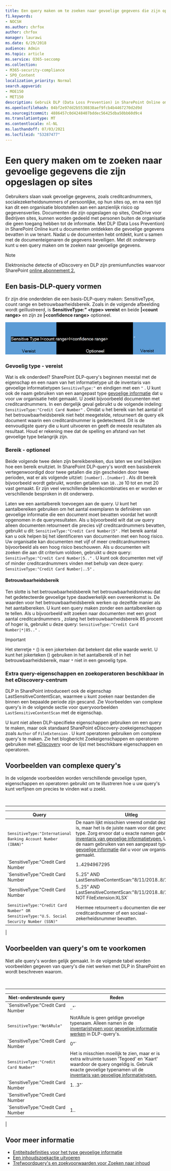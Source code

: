 ```yaml
---
title: Een query maken om te zoeken naar gevoelige gegevens die zijn opgeslagen op sites
f1.keywords:
- NOCSH
ms.author: chrfox
author: chrfox
manager: laurawi
ms.date: 6/29/2018
audience: Admin
ms.topic: article
ms.service: O365-seccomp
ms.collection:
- M365-security-compliance
- SPO_Content
localization_priority: Normal
search.appverid:
- MOE150
- MET150
description: Gebruik DLP (Data Loss Prevention) in SharePoint Online om documenten te ontdekken die gevoelige gegevens in uw tenant bevatten.
ms.openlocfilehash: 04bf2e97dd2b5530838aef9fcb4b4467270d2d9d
ms.sourcegitcommit: 4886457c0d4248407bddec56425dba50bb60d9c4
ms.translationtype: MT
ms.contentlocale: nl-NL
ms.lasthandoff: 07/03/2021
ms.locfileid: "53287477"
---
```

# <a name="form-a-query-to-find-sensitive-data-stored-on-sites"></a>Een query maken om te zoeken naar gevoelige gegevens die zijn opgeslagen op sites

Gebruikers slaan vaak gevoelige gegevens, zoals creditcardnummers, socialezekerheidsnummers of persoonlijke, op hun sites op, en na een tijd kan dit een organisatie blootstellen aan een aanzienlijk risico op gegevensverlies. Documenten die zijn opgeslagen op sites, OneDrive voor Bedrijven sites, kunnen worden gedeeld met personen buiten de organisatie die geen toegang hebben tot de informatie. Met DLP (Data Loss Prevention) in SharePoint Online kunt u documenten ontdekken die gevoelige gegevens bevatten in uw tenant. Nadat u de documenten hebt ontdekt, kunt u samen met de documenteigenaren de gegevens beveiligen. Met dit onderwerp kunt u een query maken om te zoeken naar gevoelige gegevens.

> [!NOTE]
> Elektronische detectie of eDiscovery en DLP zijn premiumfuncties waarvoor SharePoint [online abonnement 2.](https://go.microsoft.com/fwlink/?LinkId=510080)

## <a name="forming-a-basic-dlp-query"></a>Een basis-DLP-query vormen

Er zijn drie onderdelen die een basis-DLP-query maken: SensitiveType, count range en betrouwbaarheidsbereik. Zoals in de volgende afbeelding wordt geïllustreerd, is **SensitiveType:" \<type\> vereist** en beide **|\<count range\>** en zijn ze **|\<confidence range\>** optioneel.

![Voorbeeldquery onderverdeeld in vereist en optioneel](../media/DLP-query-example-text.png)

### <a name="sensitive-type---required"></a>Gevoelig type - vereist

Wat is elk onderdeel? SharePoint DLP-query's beginnen meestal met de eigenschap en een naam van het informatietype uit de inventaris van gevoelige informatietypen `SensitiveType:"` en eindigen met een [](/Exchange/what-the-sensitive-information-types-in-exchange-look-for-exchange-2013-help) `"` . U kunt ook de naam gebruiken van een aangepast type [gevoelige informatie](create-a-custom-sensitive-information-type.md) dat u voor uw organisatie hebt gemaakt. U zoekt bijvoorbeeld documenten met creditcardnummers. In een dergelijk geval gebruikt u de volgende indeling:  `SensitiveType:"Credit Card Number"` . Omdat u het bereik van het aantal of het betrouwbaarheidsbereik niet hebt meegetelde, retourneert de query elk document waarin een creditcardnummer is gedetecteerd. Dit is de eenvoudigste query die u kunt uitvoeren en geeft de meeste resultaten als resultaat. Houd er rekening mee dat de spelling en afstand van het gevoelige type belangrijk zijn.

### <a name="ranges---optional"></a>Bereik - optioneel

Beide volgende twee delen zijn bereikbereiken, dus laten we snel bekijken hoe een bereik eruitziet. In SharePoint DLP-query's wordt een basisbereik vertegenwoordigd door twee getallen die zijn gescheiden door twee perioden, wat er als volgende uitziet: `[number]..[number]` . Als dit bereik bijvoorbeeld wordt gebruikt, worden getallen van  `10..20` 10 tot en met 20 vast gemaakt. Er zijn veel verschillende bereikcombinaties en er worden er verschillende besproken in dit onderwerp.

Laten we een aantalbereik toevoegen aan de query. U kunt het aantalbereiken gebruiken om het aantal exemplaren te definiëren van gevoelige informatie die een document moet bevatten voordat het wordt opgenomen in de queryresultaten. Als u bijvoorbeeld wilt dat uw query alleen documenten retourneert die precies vijf creditcardnummers bevatten, gebruikt u dit:  `SensitiveType:"Credit Card Number|5"` . Het bereik aantal kan u ook helpen bij het identificeren van documenten met een hoog risico. Uw organisatie kan documenten met vijf of meer creditcardnummers bijvoorbeeld als een hoog risico beschouwen. Als u documenten wilt zoeken die aan dit criterium voldoen, gebruikt u deze query:  `SensitiveType:"Credit Card Number|5.."` . U kunt ook documenten met vijf of minder creditcardnummers vinden met behulp van deze query:  `SensitiveType:"Credit Card Number|..5"` .

#### <a name="confidence-range"></a>Betrouwbaarheidsbereik

Ten slotte is het betrouwbaarheidsbereik het betrouwbaarheidsniveau dat het gedetecteerde gevoelige type daadwerkelijk een overeenkomst is. De waarden voor het betrouwbaarheidsbereik werken op dezelfde manier als het aantalbereiken. U kunt een query maken zonder een aantalbereiken op te tellen. Als u bijvoorbeeld wilt zoeken naar documenten met een groot aantal creditcardnummers , zolang het betrouwbaarheidsbereik 85 procent of hoger is, gebruikt u deze query:  `SensitiveType:"Credit Card Number|*|85.."` .

> [!IMPORTANT]
> Het sterretje `*` () is een jokerteken dat betekent dat elke waarde werkt. U kunt het jokerteken () gebruiken in het aantalbereik of in het betrouwbaarheidsbereik, maar `*` niet in een gevoelig type.

### <a name="additional-query-properties-and-search-operators-available-in-the-ediscovery-center"></a>Extra query-eigenschappen en zoekoperatoren beschikbaar in het eDiscovery-centrum

DLP in SharePoint introduceert ook de eigenschap LastSensitiveContentScan, waarmee u kunt zoeken naar bestanden die binnen een bepaalde periode zijn gescand. Zie Voorbeelden van complexe query's in de volgende sectie voor queryvoorbeelden `LastSensitiveContentScan` met de eigenschap. [](#examples-of-complex-queries)

U kunt niet alleen DLP-specifieke eigenschappen gebruiken om een query te maken, maar ook standaard SharePoint eDiscovery-zoekeigenschappen zoals `Author` of `FileExtension` . U kunt operatoren gebruiken om complexe query's te maken. Zie het blogbericht Zoekeigenschappen en operatoren gebruiken met [eDiscovery](/archive/blogs/quentin/using-search-properties-and-operators-with-ediscovery) voor de lijst met beschikbare eigenschappen en operatoren.

## <a name="examples-of-complex-queries"></a>Voorbeelden van complexe query's

In de volgende voorbeelden worden verschillende gevoelige typen, eigenschappen en operatoren gebruikt om te illustreren hoe u uw query's kunt verfijnen om precies te vinden wat u zoekt.

<br>

****

|Query|Uitleg|
|---|---|
|`SensitiveType:"International Banking Account Number (IBAN)"`|De naam lijkt misschien vreemd omdat deze zo lang is, maar het is de juiste naam voor dat gevoelige type. Zorg ervoor dat u exacte namen gebruikt uit de [inventaris van gevoelige informatietypen.](/Exchange/what-the-sensitive-information-types-in-exchange-look-for-exchange-2013-help) U kunt ook de naam gebruiken van een aangepast type [gevoelige informatie](create-a-custom-sensitive-information-type.md) dat u voor uw organisatie hebt gemaakt.|
|`SensitiveType:"Credit Card Number|1..4294967295|1..100"`|Hiermee retourneert u documenten met ten minste één overeenkomst met het gevoelige type 'Creditcardnummer'. De waarden voor elk bereik zijn de respectievelijke minimum- en maximumwaarden. Een eenvoudigere manier om deze query te schrijven is  `SensitiveType:"Credit Card Number"` , maar waar is het plezier in dat?|
|`SensitiveType:"Credit Card Number|5..25" AND LastSensitiveContentScan:"8/11/2018..8/13/2018"`|Dit retourneert documenten met 5-25 creditcardnummers die zijn gescand van 11 augustus 2018 tot en met 13 augustus 2018.|
|`SensitiveType:"Credit Card Number|5..25" AND LastSensitiveContentScan:"8/11/2018..8/13/2018" NOT FileExtension:XLSX`|Dit retourneert documenten met 5-25 creditcardnummers die zijn gescand van 11 augustus 2018 tot en met 13 augustus 2018. Bestanden met een XLSX-extensie worden niet opgenomen in de queryresultaten.  `FileExtension` is een van de vele eigenschappen die u in een query kunt opnemen. Zie Zoekeigenschappen en operatoren gebruiken met [eDiscovery](/archive/blogs/quentin/using-search-properties-and-operators-with-ediscovery)voor meer informatie.|
|`SensitiveType:"Credit Card Number" OR SensitiveType:"U.S. Social Security Number (SSN)"`|Hiermee retourneert u documenten die een creditcardnummer of een sociaal-zekerheidsnummer bevatten.|
|

## <a name="examples-of-queries-to-avoid"></a>Voorbeelden van query's om te voorkomen

Niet alle query's worden gelijk gemaakt. In de volgende tabel worden voorbeelden gegeven van query's die niet werken met DLP in SharePoint en wordt beschreven waarom.

<br>

****

|Niet-ondersteunde query|Reden|
|---|---|
|`SensitiveType:"Credit Card Number|.."`|U moet ten minste één getal toevoegen.|
|`SensitiveType:"NotARule"`|NotARule is geen geldige gevoelige typenaam. Alleen namen in de [inventaristypen voor gevoelige informatie werken](/Exchange/what-the-sensitive-information-types-in-exchange-look-for-exchange-2013-help) in DLP-query's.|
|`SensitiveType:"Credit Card Number|0"`|Nul is niet geldig als de minimumwaarde of de maximumwaarde in een bereik.|
|`SensitiveType:"Credit Card Number"`|Het is misschien moeilijk te zien, maar er is extra witruimte tussen 'Tegoed' en 'Kaart' waardoor de query ongeldig is. Gebruik exacte gevoelige typenamen uit de [inventaris van gevoelige informatietypen.](/Exchange/what-the-sensitive-information-types-in-exchange-look-for-exchange-2013-help)|
|`SensitiveType:"Credit Card Number|1. .3"`|Het gedeelte met twee perioden mag niet worden gescheiden door een spatie.|
|`SensitiveType:"Credit Card Number| |1..|80.."`|Er zijn te veel scheidingstekens voor pijpen ( \| ). Volg in plaats daarvan deze indeling: `SensitiveType: "Credit Card Number|1..|80.."`|
|`SensitiveType:"Credit Card Number|1..|80..101"`|Omdat betrouwbaarheidswaarden een percentage vertegenwoordigen, kunnen ze niet groter zijn dan 100. Kies in plaats daarvan een getal van 1 tot en met 100.|
|

## <a name="for-more-information"></a>Voor meer informatie

- [Entiteitsdefinities voor het type gevoelige informatie](sensitive-information-type-entity-definitions.md)
- [Een inhoudszoekactie uitvoeren](content-search.md)
- [Trefwoordquery's en zoekvoorwaarden voor Zoeken naar inhoud](keyword-queries-and-search-conditions.md)
